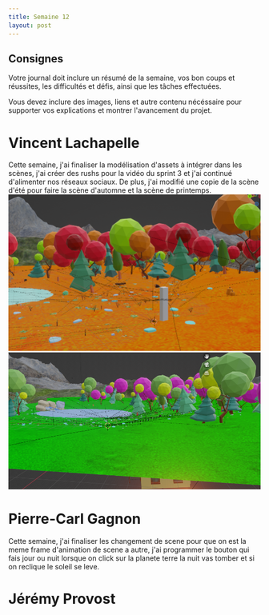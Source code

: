 ```yaml
---
title: Semaine 12
layout: post
---
```


## Consignes

Votre journal doit inclure un résumé de la semaine, vos bon coups et réussites, les difficultés et défis, ainsi que les tâches effectuées.

Vous devez inclure des images, liens et autre contenu nécéssaire pour supporter vos explications et montrer l'avancement du projet.

# Vincent Lachapelle
Cette semaine, j'ai finaliser la modélisation d'assets à intégrer dans les scènes, j'ai créer des rushs pour la vidéo du sprint 3 et j'ai continué d'alimenter nos réseaux sociaux. De plus, j'ai modifié une copie de la scène d'été pour faire la scène d'automne et la scène de printemps.
![Image_scene](../images/sceneautomne.png)
![Image_scene](../images/sceneprintemps.png)

# Pierre-Carl Gagnon
Cette semaine, j'ai finaliser les changement de scene pour que on est la meme frame d'animation de scene a autre, j'ai programmer le bouton qui fais jour ou nuit lorsque on click sur la planete terre la nuit vas tomber et si on reclique le soleil se leve.

# Jérémy Provost

